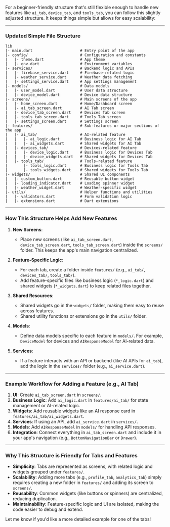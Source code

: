 For a beginner-friendly structure that's still flexible enough to handle new features like `ai_tab`, `device_tab`, and `tools_tab`, you can follow this slightly adjusted structure. It keeps things simple but allows for easy scalability:

---

### Updated Simple File Structure
```
lib
|- main.dart                     # Entry point of the app
|- config/                       # Configuration and constants
|   |- theme.dart                # App theme
|   |- env.dart                  # Environment variables
|- services/                     # Backend logic and APIs
|   |- firebase_service.dart     # Firebase-related logic
|   |- weather_service.dart      # Weather data fetching
|   |- settings_service.dart     # App settings management
|- models/                       # Data models
|   |- user_model.dart           # User data structure
|   |- device_model.dart         # Device data structure
|- screens/                      # Main screens of the app
|   |- home_screen.dart          # Home/Dashboard screen
|   |- ai_tab_screen.dart        # AI Tab screen
|   |- device_tab_screen.dart    # Devices Tab screen
|   |- tools_tab_screen.dart     # Tools Tab screen
|   |- settings_screen.dart      # Settings screen
|- features/                     # Sub-features or major sections of the app
|   |- ai_tab/                   # AI-related feature
|   |   |- ai_logic.dart         # Business logic for AI Tab
|   |   |- ai_widgets.dart       # Shared widgets for AI Tab
|   |- devices_tab/              # Devices-related feature
|   |   |- device_logic.dart     # Business logic for Devices Tab
|   |   |- device_widgets.dart   # Shared widgets for Devices Tab
|   |- tools_tab/                # Tools-related feature
|       |- tools_logic.dart      # Business logic for Tools Tab
|       |- tools_widgets.dart    # Shared widgets for Tools Tab
|- widgets/                      # Shared UI components
|   |- custom_button.dart        # Reusable button widget
|   |- loading_indicator.dart    # Loading spinner widget
|   |- weather_widget.dart       # Weather-specific widget
|- utils/                        # Helper functions and utilities
|   |- validators.dart           # Form validation logic
|   |- extensions.dart           # Dart extensions
```

---

### How This Structure Helps Add New Features

1. **New Screens**:
   - Place new screens (like `ai_tab_screen.dart`, `device_tab_screen.dart`, `tools_tab_screen.dart`) inside the `screens/` folder. This keeps the app's main navigation centralized.

2. **Feature-Specific Logic**:
   - For each tab, create a folder inside `features/` (e.g., `ai_tab/`, `devices_tab/`, `tools_tab/`).
   - Add feature-specific files like business logic (`*_logic.dart`) and shared widgets (`*_widgets.dart`) to keep related files together.

3. **Shared Resources**:
   - Shared widgets go in the `widgets/` folder, making them easy to reuse across features.
   - Shared utility functions or extensions go in the `utils/` folder.

4. **Models**:
   - Define data models specific to each feature in `models/`. For example, `DeviceModel` for devices and `AIResponseModel` for AI-related data.

5. **Services**:
   - If a feature interacts with an API or backend (like AI APIs for `ai_tab`), add the logic in the `services/` folder (e.g., `ai_service.dart`).

---

### Example Workflow for Adding a Feature (e.g., AI Tab)

1. **UI**: Create `ai_tab_screen.dart` in `screens/`.
2. **Business Logic**: Add `ai_logic.dart` in `features/ai_tab/` for state management or AI-related logic.
3. **Widgets**: Add reusable widgets like an AI response card in `features/ai_tab/ai_widgets.dart`.
4. **Services**: If using an API, add `ai_service.dart` in `services/`.
5. **Models**: Add `AIResponseModel` in `models/` for handling API responses.
6. **Integration**: Connect everything in `ai_tab_screen.dart` and include it in your app's navigation (e.g., `BottomNavigationBar` or `Drawer`).

---

### Why This Structure is Friendly for Tabs and Features

- **Simplicity**: Tabs are represented as screens, with related logic and widgets grouped under `features/`.
- **Scalability**: Adding more tabs (e.g., `profile_tab`, `analytics_tab`) simply requires creating a new folder in `features/` and adding its screen to `screens/`.
- **Reusability**: Common widgets (like buttons or spinners) are centralized, reducing duplication.
- **Maintainability**: Feature-specific logic and UI are isolated, making the code easier to debug and extend.

Let me know if you'd like a more detailed example for one of the tabs!